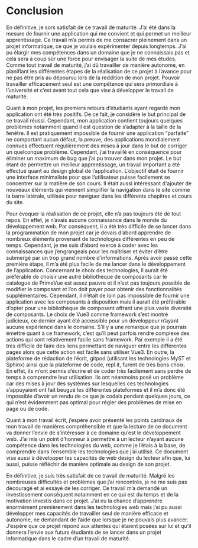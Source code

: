 # Conclusion
En définitive, je sors satisfait de ce travail de maturité. J’ai été dans la mesure de fournir une application qui me convient et qui permet un meilleur apprentissage. Ce travail m’a permis de me consacrer pleinement dans un projet informatique, ce que je voulais expérimenter depuis longtemps. J’ai pu élargir mes compétences dans un domaine que je ne connaissais pas et cela sera à coup sûr une force pour envisager la suite de mes études. Comme tout travail de maturité, j’ai dû travailler de manière autonome, en planifiant les différentes étapes de la réalisation de ce projet à l’avance pour ne pas être pris au dépourvu lors de la reddition de mon projet. Pouvoir travailler efficacement seul est une compétence qui sera primordiale à l’université et c’est avant tout cela que vise à développer le travail de maturité. 

Quant à mon projet, les premiers retours d’étudiants ayant regardé mon application ont été très positifs. De ce fait, je considère le but principal de ce travail réussi. Cependant, mon application contient toujours quelques problèmes notamment quand il est question de s’adapter à la taille de la fenêtre. Il est pratiquement impossible de fournir une application “parfaite” ne comportant aucun défaut, la preuve, des applications mondialement connues effectuent régulièrement des mises à jour dans le but de corriger un quelconque problème. Cependant, j’ai travaillé en conséquence pour éliminer un maximum de bug que j’ai pu trouver dans mon projet. Le but étant de permettre un meilleur apprentissage, un travail important a été effectué quant au design global de l’application. L’objectif était de fournir une interface minimaliste pour que l’utilisateur puisse facilement se concentrer sur la matière de son cours.  Il était aussi intéressant d'ajouter de nouveaux éléments qui viennent simplifier la navigation dans le site comme la barre latérale, utilisée pour naviguer dans les différents chapitres et cours du site. 

Pour évoquer la réalisation de ce projet, elle n’a pas toujours été de tout repos. En effet, je n’avais aucune connaissance dans le monde du développement web. Par conséquent, il a été très difficile de se lancer dans la programmation de mon projet car je devais d’abord apprendre de nombreux éléments provenant de technologies différentes en peu de temps. Cependant, je me suis d’abord exercé à coder avec les connaissances que j’engrangeais pour les maîtriser et éviter d’être submergé par un trop grand nombre d’informations. Après avoir passé cette première étape, il m’a été plus facile de me lancer dans le développement de l’application. Concernant le choix des technologies, il aurait été préférable de choisir une autre bibliothèque de composants car le catalogue de PrimeVue est assez pauvre et il n’est pas toujours possible de modifier le composant et l’on doit payer pour obtenir des fonctionnalités supplémentaires. Cependant, il n’était de loin pas impossible de fournir une application avec les composants à disposition mais il aurait été préférable d’opter pour une bibliothèque de composant offrant une plus vaste diversité de composants. Le choix de Vue3 comme framework s’est montré judicieux, ce dernier ayant été accessible pour un développeur n’ayant aucune expérience dans le domaine. S’il y a une remarque que je pourrais émettre quant à ce framework, c’est qu’il peut parfois rendre complexe des actions qui sont relativement facile sans framework. Par exemple il a été très difficile de faire des liens permettant de naviguer entre les différentes pages alors que cette action est facile sans utiliser Vue3. En outre, la plateforme de rédaction de l’écrit, gitpod (utilisant les technologies MyST et Sphinx) ainsi que la plateforme de code, repl.it, furent de très bons choix. En effet, ils m’ont permis d’écrire et de coder très facilement sans perdre de temps à comprendre leur utilisation. Ils ont néanmoins posé un problème car des mises à jour des systèmes sur lesquelles ces technologies s’appuyaient ont fait beugué les différentes plateformes et il m’a donc été impossible d’avoir un rendu de ce que je codais pendant quelques jours, ce qui n’est évidemment pas optimal pour régler des problèmes de mise en page ou de code. 

Quant à mon travail écrit, j’espère avoir présenté les points cardinaux de mon travail de manières compréhensible et que la lecture de ce document va donner l’envie de s’intéresser à ce domaine qu’est le développement web. J’ai mis un point d’honneur à permettre à un lecteur n’ayant aucune compétence dans les technologies du web, comme je l’étais à la base, de comprendre dans l’ensemble les technologies que j’ai utilisé. Ce document vise aussi à développer les capacités de web design du lecteur afin que, lui aussi, puisse réfléchir de manière optimale au design de son projet. 

En définitive, je suis très satisfait de ce travail de maturité. Malgré les nombreuses difficultés et problèmes que j’ai rencontrés, je ne me suis pas découragé et ai essayé de les corriger. Ce travail m’a demandé un investissement conséquent notamment en ce qui est du temps et de la motivation investis dans ce projet. J’ai eu la chance d’apprendre énormément premièrement dans les technologies web mais j’ai pu aussi développer mes capacités de travailler seul de manière efficace et autonome, ne demandant de l’aide que lorsque je ne pouvais plus avancer. J’espère que ce projet répond aux attentes qui étaient posées sur lui et qu’il donnera l’envie aux futurs étudiants de se lancer dans un projet informatique dans le cadre d’un travail de maturité. 